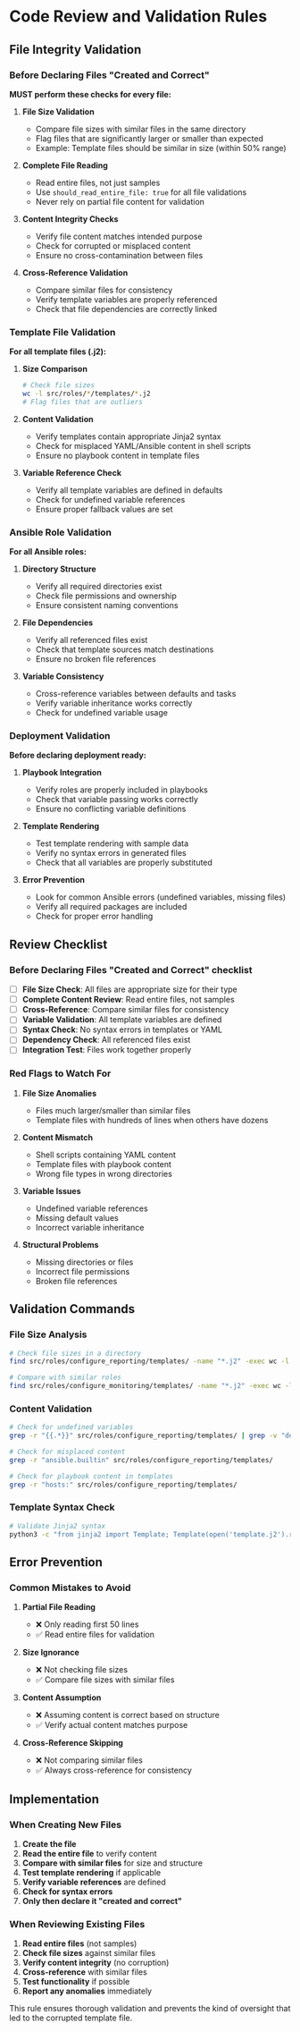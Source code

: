 # Code Review and Validation Rules

## File Integrity Validation

### Before Declaring Files "Created and Correct"

**MUST perform these checks for every file:**

1. **File Size Validation**
   - Compare file sizes with similar files in the same directory
   - Flag files that are significantly larger or smaller than expected
   - Example: Template files should be similar in size (within 50% range)

2. **Complete File Reading**
   - Read entire files, not just samples
   - Use `should_read_entire_file: true` for all file validations
   - Never rely on partial file content for validation

3. **Content Integrity Checks**
   - Verify file content matches intended purpose
   - Check for corrupted or misplaced content
   - Ensure no cross-contamination between files

4. **Cross-Reference Validation**
   - Compare similar files for consistency
   - Verify template variables are properly referenced
   - Check that file dependencies are correctly linked

### Template File Validation

**For all template files (.j2):**

1. **Size Comparison**

   ```bash
   # Check file sizes
   wc -l src/roles/*/templates/*.j2
   # Flag files that are outliers
   ```

2. **Content Validation**
   - Verify templates contain appropriate Jinja2 syntax
   - Check for misplaced YAML/Ansible content in shell scripts
   - Ensure no playbook content in template files

3. **Variable Reference Check**
   - Verify all template variables are defined in defaults
   - Check for undefined variable references
   - Ensure proper fallback values are set

### Ansible Role Validation

**For all Ansible roles:**

1. **Directory Structure**
   - Verify all required directories exist
   - Check file permissions and ownership
   - Ensure consistent naming conventions

2. **File Dependencies**
   - Verify all referenced files exist
   - Check that template sources match destinations
   - Ensure no broken file references

3. **Variable Consistency**
   - Cross-reference variables between defaults and tasks
   - Verify variable inheritance works correctly
   - Check for undefined variable usage

### Deployment Validation

**Before declaring deployment ready:**

1. **Playbook Integration**
   - Verify roles are properly included in playbooks
   - Check that variable passing works correctly
   - Ensure no conflicting variable definitions

2. **Template Rendering**
   - Test template rendering with sample data
   - Verify no syntax errors in generated files
   - Check that all variables are properly substituted

3. **Error Prevention**
   - Look for common Ansible errors (undefined variables, missing files)
   - Verify all required packages are included
   - Check for proper error handling

## Review Checklist

### Before Declaring Files "Created and Correct" checklist

- [ ] **File Size Check**: All files are appropriate size for their type
- [ ] **Complete Content Review**: Read entire files, not samples
- [ ] **Cross-Reference**: Compare similar files for consistency
- [ ] **Variable Validation**: All template variables are defined
- [ ] **Syntax Check**: No syntax errors in templates or YAML
- [ ] **Dependency Check**: All referenced files exist
- [ ] **Integration Test**: Files work together properly

### Red Flags to Watch For

1. **File Size Anomalies**
   - Files much larger/smaller than similar files
   - Template files with hundreds of lines when others have dozens

2. **Content Mismatch**
   - Shell scripts containing YAML content
   - Template files with playbook content
   - Wrong file types in wrong directories

3. **Variable Issues**
   - Undefined variable references
   - Missing default values
   - Incorrect variable inheritance

4. **Structural Problems**
   - Missing directories or files
   - Incorrect file permissions
   - Broken file references

## Validation Commands

### File Size Analysis

```bash
# Check file sizes in a directory
find src/roles/configure_reporting/templates/ -name "*.j2" -exec wc -l {} \;

# Compare with similar roles
find src/roles/configure_monitoring/templates/ -name "*.j2" -exec wc -l {} \;
```

### Content Validation

```bash
# Check for undefined variables
grep -r "{{.*}}" src/roles/configure_reporting/templates/ | grep -v "default("

# Check for misplaced content
grep -r "ansible.builtin" src/roles/configure_reporting/templates/

# Check for playbook content in templates
grep -r "hosts:" src/roles/configure_reporting/templates/
```

### Template Syntax Check

```bash
# Validate Jinja2 syntax
python3 -c "from jinja2 import Template; Template(open('template.j2').read())"
```

## Error Prevention

### Common Mistakes to Avoid

1. **Partial File Reading**
   - ❌ Only reading first 50 lines
   - ✅ Read entire files for validation

2. **Size Ignorance**
   - ❌ Not checking file sizes
   - ✅ Compare file sizes with similar files

3. **Content Assumption**
   - ❌ Assuming content is correct based on structure
   - ✅ Verify actual content matches purpose

4. **Cross-Reference Skipping**
   - ❌ Not comparing similar files
   - ✅ Always cross-reference for consistency

## Implementation

### When Creating New Files

1. **Create the file**
2. **Read the entire file** to verify content
3. **Compare with similar files** for size and structure
4. **Test template rendering** if applicable
5. **Verify variable references** are defined
6. **Check for syntax errors**
7. **Only then declare it "created and correct"**

### When Reviewing Existing Files

1. **Read entire files** (not samples)
2. **Check file sizes** against similar files
3. **Verify content integrity** (no corruption)
4. **Cross-reference** with similar files
5. **Test functionality** if possible
6. **Report any anomalies** immediately

This rule ensures thorough validation and prevents the kind of oversight that led to the corrupted template file.
